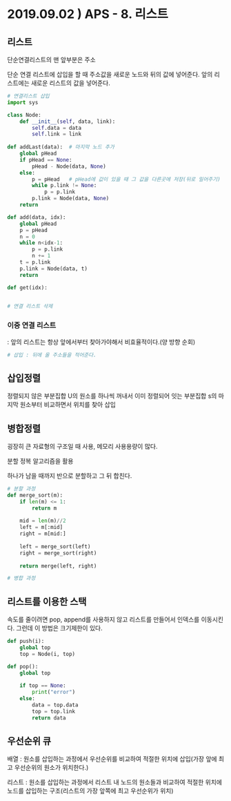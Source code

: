 # 2019.09.02 ) APS - 8. 리스트

## 리스트

단순연결리스트의 맨 앞부분은 주소

단순 연결 리스트에 삽입을 할 때 주소값을 새로운 노드와 뒤의 값에 넣어준다. 앞의 리스트에는 새로운 리스트의 값을 넣어준다.

```PYTHON
# 연결리스트 삽입
import sys

class Node:
    def __init__(self, data, link):
        self.data = data
        self.link = link
        
def addLast(data):  # 마지막 노드 추가
    global pHead
    if pHead == None:
        pHead - Node(data, None)
    else:
        p = pHead   # pHead에 값이 있을 때 그 값을 다른곳에 저장(뒤로 밀어주기)
        while p.link != None:
            p = p.link
        p.link = Node(data, None)
    return 

def add(data, idx):
    global pHead
    p = pHead
    n = 0
    while n<idx-1:
        p = p.link
        n += 1
    t = p.link
    p.link = Node(data, t)
    return

def get(idx):
              
```

```python
# 연결 리스트 삭제
```

### 이중 연결 리스트 

: 앞의 리스트는 항상 앞에서부터 찾아가야해서 비효율적이다.(양 방향 순회)

```python
# 삽입 : 뒤에 올 주소들을 적어준다.
```





## 삽입정렬

정렬되지 않은 부분집합 U의 원소를 하나씩 꺼내서 이미 정렬되어 잇는 부분집합 s의 마지막 원소부터 비교하면서 위치를 찾아 삽입



## 병합정렬

굉장히 큰 자료형의 구조일 때 사용, 메모리 사용용량이 많다.

분할 정복 알고리즘을 활용

하나가 남을 때까지 반으로 분할하고 그 뒤 합친다.

```python
# 분할 과정
def merge_sort(m):
    if len(m) <= 1:
        return m
    
    mid = len(m)//2
    left = m[:mid]
    right = m[mid:]
    
    left = merge_sort(left)
    right = merge_sort(right)
    
    return merge(left, right)
```

```python
# 병합 과정
```



## 리스트를 이용한 스택

속도를 줄이려면 pop, append를 사용하지 않고 리스트를 만들어서 인덱스를 이동시킨다. 그런데 이 방법은 크기제한이 있다.

```python
def push(i):
    global top
    top = Node(i, top)

def pop():
    global top
    
    if top == None:
        print("error")
    else:
        data = top.data
        top = top.link
        return data
```



## 우선순위 큐

배열 : 원소를 삽입하는 과정에서 우선순위를 비교하여 적절한 위치에 삽입(가장 앞에 최고 우선순위의 원소가 위치한다.)

리스트 : 원소를 삽입하는 과정에서 리스트 내 노드의 원소들과 비교하여 적절한 위치에 노드를 삽입하는 구조(리스트의 가장 앞쪽에 최고 우선순위가 위치)